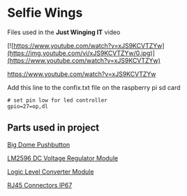 # Selfie Wings

Files used in the <b>Just Winging IT</b> video

[![https://www.youtube.com/watch?v=xJS9KCVTZYw](https://img.youtube.com/vi/xJS9KCVTZYw/0.jpg)](https://www.youtube.com/watch?v=xJS9KCVTZYw)

https://www.youtube.com/watch?v=xJS9KCVTZYw<br>




Add this line to the confix.txt file on the raspberry pi sd card
```
# set pin low for led controller
gpio=27=op,dl
```


## Parts used in project


<a href=https://www.aliexpress.com/item/1005005033214405.html>Big Dome Pushbutton</a>

<a href=https://www.jaycar.com.au/arduino-compatible-dc-voltage-regulator-module/p/XC4514>LM2596 DC Voltage Regulator Module</a>

<a href=https://www.jaycar.com.au/duinotech-arduino-compatible-logic-level-converter-module/p/XC4486>Logic Level Converter Module</a>

<a href=https://www.jaycar.com.au/rj45-connectors-ip67-rated-socket/p/PS1451>RJ45 Connectors IP67</a>
